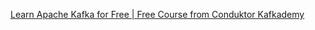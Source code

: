 
[Learn Apache Kafka for Free | Free Course from Conduktor Kafkademy](https://www.conduktor.io/kafka/)

